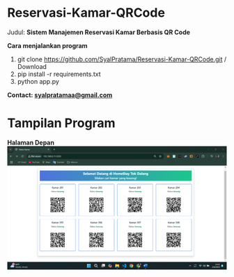 # Reservasi-Kamar-QRCode

Judul: **Sistem Manajemen Reservasi Kamar Berbasis QR Code**

**Cara menjalankan program**
1. git clone https://github.com/SyalPratama/Reservasi-Kamar-QRCode.git / Download 
2. pip install -r requirements.txt
3. python app.py

**Contact: syalpratamaa@gmail.com**

# Tampilan Program
**Halaman Depan**
![logo](https://raw.githubusercontent.com/SyalPratama/Reservasi-Kamar-QRCode/refs/heads/main/dokumentasi/Screenshot%202025-02-06%20144216.png)
